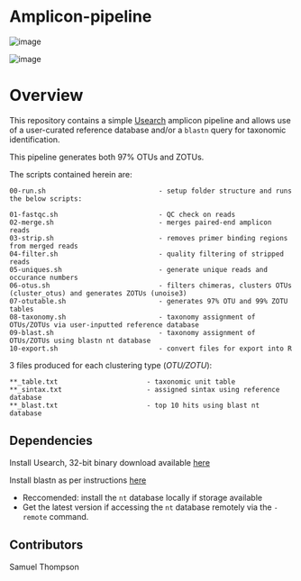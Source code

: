 # Amplicon-pipeline

![image](https://user-images.githubusercontent.com/69192049/170900440-2450f153-b4f8-41ec-acb8-57c4236aacd6.png) 

![image](https://user-images.githubusercontent.com/69192049/170900515-15534e55-0ca7-4b4d-aa84-35b0beb43fec.png)



# Overview 

This repository contains a simple  [Usearch](https://drive5.com/usearch/new5.html) amplicon pipeline and allows use of a user-curated reference database and/or a `blastn` query for taxonomic identification. 

This pipeline generates both 97% OTUs and ZOTUs.

The scripts contained herein are:

``` 
00-run.sh                            - setup folder structure and runs the below scripts:

01-fastqc.sh                         - QC check on reads
02-merge.sh                          - merges paired-end amplicon reads
03-strip.sh                          - removes primer binding regions from merged reads
04-filter.sh                         - quality filtering of stripped reads 
05-uniques.sh                        - generate unique reads and occurance numbers
06-otus.sh                           - filters chimeras, clusters OTUs (cluster_otus) and generates ZOTUs (unoise3)
07-otutable.sh                       - generates 97% OTU and 99% ZOTU tables
08-taxonomy.sh                       - taxonomy assignment of OTUs/ZOTUs via user-inputted reference database
09-blast.sh                          - taxonomy assignment of OTUs/ZOTUs using blastn nt database
10-export.sh	                     - convert files for export into R

```
3 files produced for  each clustering type (*OTU/ZOTU*):

```
**_table.txt                      - taxonomic unit table
**_sintax.txt                     - assigned sintax using reference database
**_blast.txt                      - top 10 hits using blast nt database
```

## Dependencies 

Install Usearch, 32-bit binary download available [here](https://drive5.com/usearch/download.html)

Install blastn as per instructions [here](https://iamphioxus.org/2018/01/08/local-installation-of-ncbi-blast-together-with-the-nr-and-taxonomy-database/)
 - Reccomended: install the `nt` database locally if storage available
 - Get the latest version if accessing the `nt` database remotely via the `-remote` command.

## Contributors
Samuel Thompson

                                   
